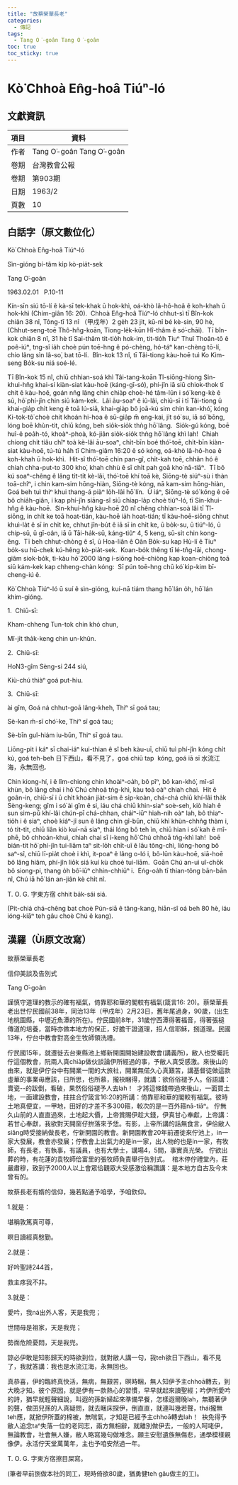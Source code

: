 ```yaml
---
title: "故蔡榮華長老"
categories:
  - 傳記
tags:
  - Tang O͘-goân Tang O͘-goân
toc: true
toc_sticky: true
---
```


# Kò͘ Chhoà En̂g-hoâ Tiúⁿ-ló

## 文獻資訊

| 項目 | 資料 |
|---|---|
| 作者 | Tang O͘-goân Tang O͘-goân |
| 卷期 | 台灣教會公報 |
| 卷期 | 第903期 |
| 日期 | 1963/2 |
| 頁數 | 10 |

## 白話字（原文數位化）

Kò͘ Chhoà En̂g-hoâ Tiúⁿ-ló

Sìn-gióng bí-tâm ki̍p kò-pia̍t-sek

Tang O͘-goân

1963.02.01   P.10-11

Kín-sīn siú tō-lí ê kà-sī tek-khak ū hok-khì, oá-khò Iâ-hô-hoâ ê koh-khah ū hok-khì (Chim-giân 16: 20).  Chhoà En̂g-hoâ Tiúⁿ-ló chhut-sì tī Bîn-kok chiân 38 nî, Tông-tī 13 nî （甲戍年）2 ge̍h 23 ji̍t, kū-nî bé kè-sin, 90 hè,  (Chhut-seng-toē Thô-hn̂g-koān, Tiong-le̍k-kūn Hî-thâm ê só͘-chāi).  Tī bîn-kok chiân 8 nî, 31 hè tī Sai-thâm tit-tio̍h hok-im, tit-tio̍h Tiuⁿ Thuî Thoân-tō ê poê-iúⁿ, tng-sî ia̍h choè pún toē-hng ê pó-chèng, hó-táⁿ kan-chèng tō-lí, chio lâng sìn Iâ-so͘, bat tō-lí.  Bîn-kok 13 nî, tī Tâi-tiong kàu-hoē tuì Ko Kim-seng Bo̍k-su niá soé-lé.

Tī Bîn-kok 15 nî, chiū chhian-soá khì Tâi-tang-koān Tî-siōng-hiong Sin-khui-hn̂g khai-sí kiàn-siat kàu-hoē (káng-gī-só͘), phí-jîn iā siū chiok-thok tī chit ê kàu-hoē, goán nn̄g lâng chin chia̍p choè-hé tâm-lūn i só͘ keng-kè ê sū, hō͘ phí-jîn chin siū kám-kek.  Lâi āu-soaⁿ ê iû-lâi, chiū-sī i tī Tâi-tiong ū khai-gia̍p chi̍t keng ê toā lú-siā, khai-gia̍p bô joā-kú sim chin kan-khó͘, kóng Ki-tok-tô͘ choè chit khoán hi-hoa ê sū-gia̍p m̄ eng-kai, ji̍t só͘ su, iā só͘ bōng, lóng boē khùn-tit, chiū kóng, beh sio̍k-sio̍k thǹg hō͘ lâng.  Sio̍k-gú kóng, boē huî-ê poa̍h-tó, khoàⁿ-phoà, kó-jiân sio̍k-sio̍k thǹg hō͘ lâng khì lah!  Chiah chiong chit tiâu chîⁿ toà kè-lâi āu-soaⁿ, chi̍t-bīn boé thó͘-toē, chi̍t-bīn kiàn-siat kàu-hoē, tú-tú ha̍h tī Chim-giâm 16:20 ê só kóng, oá-khò Iâ-hô-hoa ê koh-khah ū hok-khì.  Hit-sî thó͘-toē chin pan-gî, chi̍t-kah toē, chhân hó ê chiah chha-put-to 300 kho͘, khah chhù ê sī chi̍t pah goā kho͘ nā-tiāⁿ.  Tī bô kú soaⁿ-chêng ê lâng ti̍t-ti̍t kè-lâi, thó͘-toē khí toā kè, Siōng-tè siúⁿ-sù i thàn toā-chîⁿ, i chin kam-sim hōng-hiàn, Siōng-tè kóng, nā kam-sim hōng-hiàn, Goá beh tuì thiⁿ khui thang-á piàⁿ lo̍h-lâi hō͘ lín.  Ū iáⁿ, Siōng-tè só͘ kóng ê oē bô chia̍h-giân, i kap phí-jîn siāng-sî siū chiap-la̍p choè tiúⁿ-ló, tī Sin-khui-hn̂g ê kàu-hoē.  Sin-khui-hn̂g kàu-hoē 20 nî chêng chhian-soà lâi tī Tî-siōng, in chi̍t ke toā hoat-tián, kàu-hoē ia̍h hoat-tián; tī kàu-hoē-siōng chhut khuì-la̍t ê sī in chi̍t ke, chhut jîn-bu̍t ê iā sī in chi̍t ke, ū bo̍k-su, ū tiúⁿ-ló, ū chip-sū, ū gī-oân, iā ū Tāi-ha̍k-sū, káng-tiûⁿ 4, 5 keng, sū-si̍t chin kong-êng.  Tī beh chhut-chòng ê sî, ū Hoa-liân ê Oân Bo̍k-su kap Hù-lí ê Tiuⁿ bo̍k-su hū-chek kú-hêng kò-pia̍t-sek.  Koan-bo̍k thêng tī lé-tn̂g-lāi, chong-giâm siok-bo̍k, tì-kàu hō͘ 2000 lâng í-siōng hoē-chiòng kap koan-chiòng toā siū kám-kek kap chheng-chàn kóng:  Sī pún toē-hng chū kó͘ ki̍p-kim bī-cheng-iú ê.

Kò͘ Chhoà Tiúⁿ-ló ū suí ê sìn-gióng, kuí-nā tiám thang hō͘ lán o̍h, hō͘ lán khim-gióng.

1.  Chiū-sī:

Kham-chheng Tun-tok chin khó chun,

Mî-ji̍t tha̍k-keng chin un-khûn.

2.  Chiū-sī:

Ho͘N3-gîm Sèng-si 244 siú,

Kiù-chú thiàⁿ goá put-hiu.

3.  Chiū-sī:

ài gîm, Goá ná chhut-goā lâng-kheh, Thiⁿ sī goá tau;

Sè-kan m̄-sī chó͘-ke, Thiⁿ sī goá tau;

Sè-bīn guî-hiám iu-būn, Thiⁿ sī goá tau.

Liōng-pit i káⁿ sī chai-iáⁿ kui-thian ê sî beh kàu-uī, chiū tuì phí-jîn kóng chi̍t kù, goá teh-beh 日下西山，看不見了，goá chiū tap  kóng, goá iā sī 水流江海，永無回也.

Chin kiong-hí, i ê lîm-chiong chin khoàiⁿ-oa̍h, bô pīⁿ, bô kan-khó͘, mî-sî khùn, bô lâng chai i hō͘ Chú chhoā tńg-khì, kàu toā oàⁿ chiah chai.  Hit ê goân-in, chiū-sī i ū chi̍t khoán jia̍t-sim ê si̍p-koàn, chá-chá chiū khí-lâi tha̍k Sèng-keng; gîm i só͘ ài gîm ê si, iáu chá chiū khin-siaⁿ soè-seh, kiò hiah ê sun sim-pū khí-lâi chún-pī chá-chhan, cháiⁿ-iūⁿ hiah-nih oàⁿ lah, bô thiaⁿ-tio̍h i ê siaⁿ, choè kiáⁿ-jî sun ê lâng chin gî-būn, chiū khì khùn-chhn̂g thàm i, tó ti̍t-ti̍t, chiū liân kiò kuí-nā siaⁿ, thái lóng bô teh ìn, chiū hian i só͘ kah ê mî-phē, bô chhoán-khuì, chiah chai sī í-keng hō͘ Chú chhoā tńg-khì lah!  boē bián-tit hō͘ phí-jîn tui-liām taⁿ sit-lo̍h chi̍t-uī ê lāu tông-chì, lióng-hong bô saⁿ-sî, chiū lī-pia̍t choè i khì, it-poaⁿ ê lâng o-ló i, bô-lūn kàu-hoē, siā-hoē bô lâng hiâm, phí-jîn lio̍k siá kuí kù choè tui-liām.  Goān Chú an-uì uî-cho̍k bô siong-pi, thang o̍h bô͘-iūⁿ chhin-chhiūⁿ i.  Eńg-oa̍h tī thian-tông bān-bān nî, Chú iā hō͘ lán an-jiân kè chi̍t nî.

T. O. G. 字東方宿 chhit ba̍k-sái siá.

(Pit-chiá chá-chêng bat choè Pún-siā ê tâng-kang, hiān-sî oá beh 80 hè, iáu ióng-kiāⁿ teh gâu choè Chú ê kang).

## 漢羅（Ùi原文改寫）

故蔡榮華長老

信仰美談及告別式

Tang O͘-goân

謹慎守道理的教示的確有福氣，倚靠耶和華的閣較有福氣(箴言16: 20)。蔡榮華長老出世佇民國前38年，同治13年（甲戍年）2月23日，舊年尾過身，90歲，(出生地桃園縣，中壢近魚潭的所在)。佇民國前8年，31歲佇西潭得著福音，得著張槌傳道的培養，當時亦做本地方的保正，好膽干證道理，招人信耶穌，捌道理。民國13年，佇台中教會對高金生牧師領洗禮。

佇民國15年，就遷徙去台東縣池上鄉新開園開始建設教會(講義所)，敝人也受囑託佇這個教會，阮兩人真chia̍p做伙談論伊所經過的事，予敝人真受感激。來後山的由來，就是伊佇台中有開業一間的大旅社，開業無偌久心真艱苦，講基督徒做這款虛華的事業毋應該，日所思，也所慕，攏袂睏得，就講：欲俗俗褪予人。俗語講：賣瓷--的跋倒，看破，果然俗俗褪予人去lah！  才將這條錢帶過來後山，一面買土地，一面建設教會，拄拄合佇箴言16:20的所講：倚靠耶和華的閣較有福氣。彼時土地真便宜，一甲地，田好的才差不多300箍，較次的是一百外箍nā-tiāⁿ。 佇無久山前的人直直過來，土地起大價，上帝賞賜伊趁大錢，伊真甘心奉獻，上帝講：若甘心奉獻，我欲對天開窗仔拚落來予恁。有影，上帝所講的話無食言，伊佮敝人siāng時受接納做長老，佇新開園的教會。新開園教會20年前遷徙來佇池上，in一家大發展，教會亦發展；佇教會上出氣力的是in一家，出人物的也是in一家，有牧師，有長老，有執事，有議員，也有大學士，講場4，5間，事實真光榮。 佇欲出葬的時，有花蓮的袁牧師佮富里的張牧師負責舉行告別式。  棺木停佇禮堂內，莊嚴肅穆，致到予2000人以上會眾佮觀眾大受感激佮稱讚講：是本地方自古及今未曾有的。

故蔡長老有媠的信仰，幾若點通予咱學，予咱欽仰。

1.就是：

堪稱敦篤真可尊，

暝日讀經真慇勤。

2.就是：

好吟聖詩244首，

救主疼我不非。

3.就是：

愛吟，我ná出外人客，天是我兜；

世間毋是祖家，天是我兜；

勢面危險憂悶，天是我兜。

諒必伊敢是知影歸天的時欲到位，就對敝人講一句，我teh欲日下西山，看不見了，我就答講：我也是水流江海，永無回也。

真恭喜，伊的臨終真快活，無病，無艱苦，暝時睏，無人知伊予主chhoā轉去，到大晚才知。彼个原因，就是伊有一款熱心的習慣，早早就起來讀聖經；吟伊所愛吟的詩，猶早就輕聲細說，叫遐的孫新婦起來準備早餐，怎樣遐爾晚lah，無聽著伊的聲，做囝兒孫的人真疑問，就去睏床探伊，倒直直，就連叫幾若聲，thái攏無teh應，就掀伊所蓋的棉被，無喘氣，才知是已經予主chhoā轉去lah！  袂免得予敝人追念taⁿ失落一位的老同志，兩方無相辭，就離別做伊去，一般的人呵咾伊，無論教會，社會無人嫌，敝人略寫幾句做堆念。願主安慰遺族無傷悲，通學模樣親像伊。永活佇天堂萬萬年，主也予咱安然過一年。

T. O. G. 字東方宿擦目屎寫。

(筆者早前捌做本社的同工，現時倚欲80歲，猶勇健teh gâu做主的工)。
